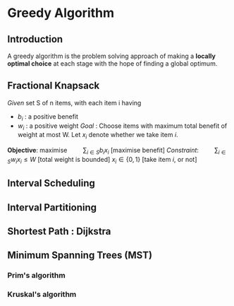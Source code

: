 # Greedy Algorithm
## Introduction
A greedy algorithm is the problem solving approach of making a **locally optimal choice** at each stage with the hope of finding a global optimum. 

## Fractional Knapsack
*Given* set S of n items, with each item i having
- $b_i$ : a positive benefit
- $w_i$ : a positive weight
*Goal* : Choose items with maximum total benefit of weight at most W.
Let $x_i$ denote whether we take item $i$. 

**Objective**: maximise  $\qquad \sum_{i \in S} b_ix_i$ [maximise benefit]
*Constraint*: $\qquad \sum_{i \in S} w_ix_i \leq W$ [total weight is bounded]
					$x_i \in \{0, 1\}$ \[take item $i$, or not\]

## Interval Scheduling

## Interval Partitioning

## Shortest Path : Dijkstra

## Minimum Spanning Trees (MST)

### Prim's algorithm

### Kruskal's algorithm
